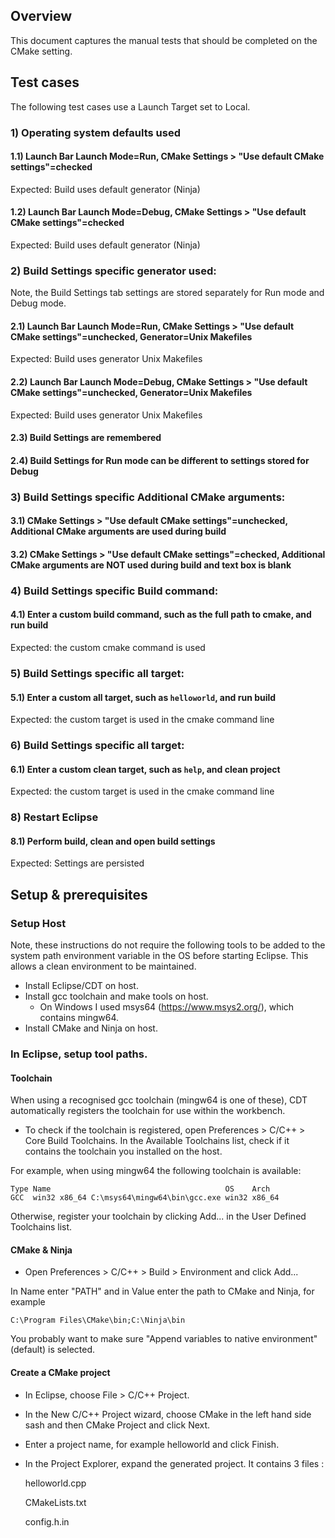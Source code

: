 ## Overview

This document captures the manual tests that should be completed on the
CMake setting.

## Test cases
The following test cases use a Launch Target set to Local.

### 1) Operating system defaults used
#### 1.1) Launch Bar Launch Mode=Run, CMake Settings > "Use default CMake settings"=checked
  Expected: Build uses default generator (Ninja)
#### 1.2) Launch Bar Launch Mode=Debug, CMake Settings > "Use default CMake settings"=checked
  Expected: Build uses default generator (Ninja)

### 2) Build Settings specific generator used:
Note, the Build Settings tab settings are stored separately for Run mode and Debug mode.
#### 2.1) Launch Bar Launch Mode=Run, CMake Settings > "Use default CMake settings"=unchecked, Generator=Unix Makefiles
  Expected: Build uses generator Unix Makefiles
#### 2.2) Launch Bar Launch Mode=Debug, CMake Settings > "Use default CMake settings"=unchecked, Generator=Unix Makefiles
  Expected: Build uses generator Unix Makefiles
#### 2.3) Build Settings are remembered
#### 2.4) Build Settings for Run mode can be different to settings stored for Debug

### 3) Build Settings specific Additional CMake arguments:  
#### 3.1) CMake Settings > "Use default CMake settings"=unchecked, Additional CMake arguments are used during build
#### 3.2) CMake Settings > "Use default CMake settings"=checked, Additional CMake arguments are NOT used during build and text box is blank

### 4) Build Settings specific Build command:  
#### 4.1) Enter a custom build command, such as the full path to cmake, and run build
  Expected: the custom cmake command is used

### 5) Build Settings specific all target:  
#### 5.1) Enter a custom all target, such as `helloworld`, and run build
  Expected: the custom target is used in the cmake command line
  
### 6) Build Settings specific all target:  
#### 6.1) Enter a custom clean target, such as `help`, and clean project
  Expected: the custom target is used in the cmake command line

### 8) Restart Eclipse
#### 8.1) Perform build, clean and open build settings
  Expected: Settings are persisted

## Setup & prerequisites
### Setup Host
  Note, these instructions do not require the following tools to be added to the system path environment variable in the OS before starting Eclipse. This allows a clean environment to be maintained.

- Install Eclipse/CDT on host.
- Install gcc toolchain and make tools on host.
  - On Windows I used msys64 (https://www.msys2.org/), which contains mingw64.
- Install CMake and Ninja on host.

### In Eclipse, setup tool paths.

#### Toolchain
  When using a recognised gcc toolchain (mingw64 is one of these), CDT automatically registers the toolchain for use within the workbench.
  * To check if the toolchain is registered, open Preferences > C/C++ > Core Build Toolchains. In the Available Toolchains list, check if it contains the toolchain you installed on the host.

For example, when using mingw64 the following toolchain is available:

    Type Name                                       OS    Arch 
    GCC  win32 x86_64 C:\msys64\mingw64\bin\gcc.exe win32 x86_64
Otherwise, register your toolchain by clicking Add... in the User Defined Toolchains list.

#### CMake & Ninja
*  Open Preferences > C/C++ > Build > Environment and click Add...

  In Name enter "PATH" and in Value enter the path to CMake and Ninja, for example 
  
  `C:\Program Files\CMake\bin;C:\Ninja\bin`


  You probably want to make sure "Append variables to native environment" (default) is selected.

#### Create a CMake project
* In Eclipse, choose File > C/C++ Project.
*  In the New C/C++ Project wizard, choose CMake in the left hand side sash and then CMake Project and click Next.
*  Enter a project name, for example helloworld and click Finish.
*  In the Project Explorer, expand the generated project. It contains 3 files :
 
    helloworld.cpp

    CMakeLists.txt

    config.h.in
